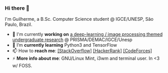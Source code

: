 ### Hi there 👋

I'm Guilherme, a B.Sc. Computer Science student @ IGCE/UNESP, São Paulo, Brazil.

- 🔭 I'm currently **working on** [a deep-learning / image processing themed undergraduate research](https://github.com/ghjardim/dbt-denoising-dncnn) @ PRISMA/DEMAC/IGCE/Unesp
- 🌱 I’m **currently learning** Python3 and TensorFlow
- 📫 How to **reach me**: [[StackOverflow]](https://stackoverflow.com/users/ghjardim) [[HackerRank]](https://www.hackerrank.com/guilherme_jardim) [[CodeForces]](https://codeforces.com/profile/ghjardim)
- ⚡ **More info about me**: GNU/Linux Mint, i3wm and terminal user. In <3 w/ FOSS.


<!--
**ghjardim/ghjardim** is a ✨ _special_ ✨ repository because its `README.md` (this file) appears on your GitHub profile.

Here are some ideas to get you started:

- 🔭 I’m currently working on ...
- 🌱 I’m currently learning ...
- 👯 I’m looking to collaborate on ...
- 🤔 I’m looking for help with ...
- 💬 Ask me about ...
- 📫 How to reach me: ...
- 😄 Pronouns: ...
- ⚡ Fun fact: ...
-->
